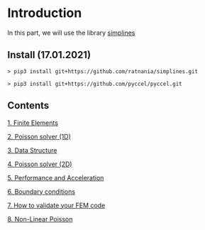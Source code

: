 # Introduction

In this part, we will use the library [simplines](https://github.com/ratnania/simplines)

## Install (17.01.2021)

```shell
> pip3 install git+https://github.com/ratnania/simplines.git
```

```shell
> pip3 install git+https://github.com/pyccel/pyccel.git
```

## Contents

[1. Finite Elements](http://nbviewer.jupyter.org/github/ratnania/IGA-Python/blob/main/lessons/Chapter1/01_introduction_fem.ipynb)

[2. Poisson solver (1D)](http://nbviewer.jupyter.org/github/ratnania/IGA-Python/blob/main/lessons/Chapter1/02_poisson_1d.ipynb)

[3. Data Structure](http://nbviewer.jupyter.org/github/ratnania/IGA-Python/blob/main/lessons/Chapter1/03_data_structure.ipynb)

[4. Poisson solver (2D)](http://nbviewer.jupyter.org/github/ratnania/IGA-Python/blob/main/lessons/Chapter1/04_poisson_2d.ipynb)

[5. Performance and Acceleration](http://nbviewer.jupyter.org/github/ratnania/IGA-Python/blob/main/lessons/Chapter1/05_performance_acceleration.ipynb)

[6. Boundary conditions](http://nbviewer.jupyter.org/github/ratnania/IGA-Python/blob/main/lessons/Chapter1/06_boundary_conditions.ipynb)

[7. How to validate your FEM code](http://nbviewer.jupyter.org/github/ratnania/IGA-Python/blob/main/lessons/Chapter1/07_validation.ipynb)

[8. Non-Linear Poisson](http://nbviewer.jupyter.org/github/ratnania/IGA-Python/blob/main/lessons/Chapter1/08_nonlinear_poisson.ipynb)
